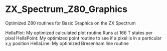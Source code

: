 # ZX_Spectrum_Z80_Graphics

Optimized Z80 routines for Basic Graphics on the ZX Spectrum

HellaPlot:  My optimized calculated plot routine  Runs at 166 T states per pixel
HellaPoint: My optimized point routine to see if a pixel is in a particular x,y position
HellaLine: My optimized Bresenham line routine

